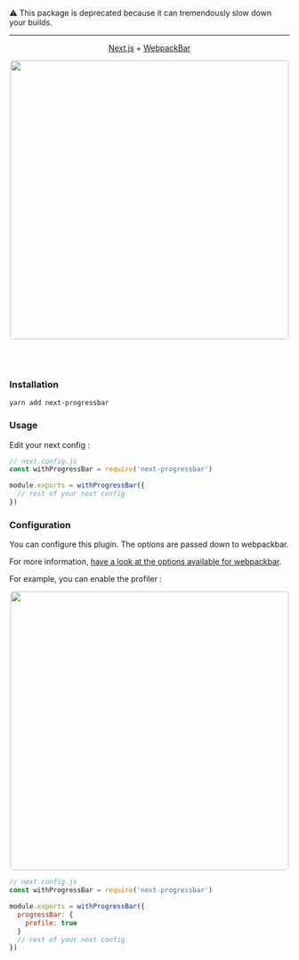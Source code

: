 ⚠️ This package is deprecated because it can tremendously slow down your builds.

---

<div align="center">
<p>
<a href="https://github.com/zeit/next.js">Next.js</a> +
<a href="https://github.com/nuxt/webpackbar">WebpackBar</a>
</p>
<p>
<img src="demo/demo.gif" width="500px" style="border-radius:5px">
</p>
</div>

<br>
<br>

### Installation

```
yarn add next-progressbar
```

### Usage

Edit your next config :

```js
// next.config.js
const withProgressBar = require('next-progressbar')

module.exports = withProgressBar({
  // rest of your next config
})
```

### Configuration

You can configure this plugin. The options are passed down to webpackbar.

For more information, [have a look at the options available for webpackbar](https://github.com/nuxt/webpackbar#options).

For example, you can enable the profiler :

<div align="center">
<p>
<img src="demo/profile-small.png" width="500px" style="border-radius:5px">
</p>
</div>

```js
// next.config.js
const withProgressBar = require('next-progressbar')

module.exports = withProgressBar({
  progressBar: {
    profile: true
  }
  // rest of your next config
})
```
